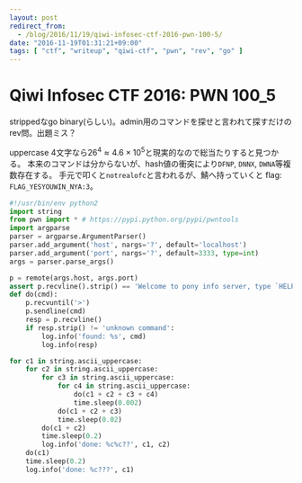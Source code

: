 ```yaml
---
layout: post
redirect_from:
  - /blog/2016/11/19/qiwi-infosec-ctf-2016-pwn-100-5/
date: "2016-11-19T01:31:21+09:00"
tags: [ "ctf", "writeup", "qiwi-ctf", "pwn", "rev", "go" ]
---
```


# Qiwi Infosec CTF 2016: PWN 100_5

strippedなgo binary(らしい)。admin用のコマンドを探せと言われて探すだけのrev問。出題ミス？

uppercase $4$文字なら$26^4 \approx 4.6 \times 10^5$と現実的なので総当たりすると見つかる。
本来のコマンドは分からないが、hash値の衝突により`DFNP`, `DNNX`, `DWNA`等複数存在する。
手元で叩くと`notrealofc`と言われるが、鯖へ持っていくと flag: `FLAG_YESYOUWIN_NYA:3`。

``` python
#!/usr/bin/env python2
import string
from pwn import * # https://pypi.python.org/pypi/pwntools
import argparse
parser = argparse.ArgumentParser()
parser.add_argument('host', nargs='?', default='localhost')
parser.add_argument('port', nargs='?', default=3333, type=int)
args = parser.parse_args()

p = remote(args.host, args.port)
assert p.recvline().strip() == 'Welcome to pony info server, type `HELP` to list all available cmds'
def do(cmd):
    p.recvuntil('>')
    p.sendline(cmd)
    resp = p.recvline()
    if resp.strip() != 'unknown command':
        log.info('found: %s', cmd)
        log.info(resp)

for c1 in string.ascii_uppercase:
    for c2 in string.ascii_uppercase:
        for c3 in string.ascii_uppercase:
            for c4 in string.ascii_uppercase:
                do(c1 + c2 + c3 + c4)
                time.sleep(0.002)
            do(c1 + c2 + c3)
            time.sleep(0.02)
        do(c1 + c2)
        time.sleep(0.2)
        log.info('done: %c%c??', c1, c2)
    do(c1)
    time.sleep(0.2)
    log.info('done: %c???', c1)
```
